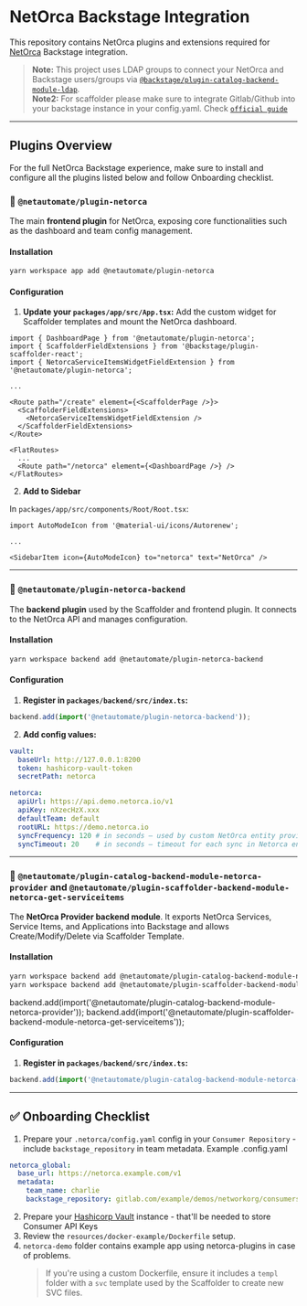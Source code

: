 # NetOrca Backstage Integration

This repository contains NetOrca plugins and extensions required for [NetOrca](https://netorca.io) Backstage integration.

> **Note:** This project uses LDAP groups to connect your NetOrca and Backstage users/groups via [`@backstage/plugin-catalog-backend-module-ldap`](https://www.npmjs.com/package/@backstage/plugin-catalog-backend-module-ldap).  
> **Note2:** For scaffolder please make sure to integrate Gitlab/Github into your backstage instance in your config.yaml. Check [`official guide`](https://backstage.io/docs/integrations/gitlab/locations/)

---

## Plugins Overview
For the full NetOrca Backstage experience, make sure to install and configure all the plugins listed below and follow Onboarding checklist.


### 🔌 `@netautomate/plugin-netorca`

The main **frontend plugin** for NetOrca, exposing core functionalities such as the dashboard and team config management.

#### Installation

```bash
yarn workspace app add @netautomate/plugin-netorca
```

#### Configuration

1. **Update your `packages/app/src/App.tsx`:**
   Add the custom widget for Scaffolder templates and mount the NetOrca dashboard.

```tsx
import { DashboardPage } from '@netautomate/plugin-netorca';
import { ScaffolderFieldExtensions } from '@backstage/plugin-scaffolder-react';
import { NetorcaServiceItemsWidgetFieldExtension } from '@netautomate/plugin-netorca';

...

<Route path="/create" element={<ScaffolderPage />}>
  <ScaffolderFieldExtensions>
    <NetorcaServiceItemsWidgetFieldExtension />
  </ScaffolderFieldExtensions>
</Route>

<FlatRoutes>
  ...
  <Route path="/netorca" element={<DashboardPage />} />
</FlatRoutes>
```

2. **Add to Sidebar**

In `packages/app/src/components/Root/Root.tsx`:

```tsx
import AutoModeIcon from '@material-ui/icons/Autorenew';

...

<SidebarItem icon={AutoModeIcon} to="netorca" text="NetOrca" />
```

---

### 🔌 `@netautomate/plugin-netorca-backend`

The **backend plugin** used by the Scaffolder and frontend plugin. It connects to the NetOrca API and manages configuration.

#### Installation

```bash
yarn workspace backend add @netautomate/plugin-netorca-backend
```

#### Configuration

1. **Register in `packages/backend/src/index.ts`:**

```ts
backend.add(import('@netautomate/plugin-netorca-backend'));
```

2. **Add config values:**

```yaml
vault:
  baseUrl: http://127.0.0.1:8200
  token: hashicorp-vault-token
  secretPath: netorca

netorca:
  apiUrl: https://api.demo.netorca.io/v1
  apiKey: nXzecHzX.xxx
  defaultTeam: default
  rootURL: https://demo.netorca.io
  syncFrequency: 120 # in seconds – used by custom NetOrca entity provider to export all entities every 60 seconds using the API key
  syncTimeout: 20    # in seconds – timeout for each sync in Netorca entity provider
```

---

### 🔌 `@netautomate/plugin-catalog-backend-module-netorca-provider` and `@netautomate/plugin-scaffolder-backend-module-netorca-get-serviceitems`

The **NetOrca Provider backend module**. It exports NetOrca Services, Service Items, and Applications into Backstage and allows Create/Modify/Delete via Scaffolder Template.

#### Installation

```bash
yarn workspace backend add @netautomate/plugin-catalog-backend-module-netorca-provider
yarn workspace backend add @netautomate/plugin-scaffolder-backend-module-netorca-get-serviceitems

```
backend.add(import('@netautomate/plugin-catalog-backend-module-netorca-provider'));
backend.add(import('@netautomate/plugin-scaffolder-backend-module-netorca-get-serviceitems'));
#### Configuration

1. **Register in `packages/backend/src/index.ts`:**

```ts
backend.add(import('@netautomate/plugin-catalog-backend-module-netorca-provider'));
```

---


## ✅ Onboarding Checklist

1. Prepare your `.netorca/config.yaml` config in your `Consumer Repository` - include `backstage_repository` in team metadata. Example .config.yaml
```yaml 
netorca_global:
  base_url: https://netorca.example.com/v1
  metadata:
    team_name: charlie
    backstage_repository: gitlab.com/example/demos/networkorg/consumers/charlie
```
2. Prepare your [Hashicorp Vault](https://hub.docker.com/r/hashicorp/vault) instance - that'll be needed to store Consumer API Keys 
3. Review the `resources/docker-example/Dockerfile` setup.
4. `netorca-demo` folder contains example app using netorca-plugins in case of problems.
   > If you're using a custom Dockerfile, ensure it includes a `templ` folder with a `svc` template used by the Scaffolder to create new SVC files.
